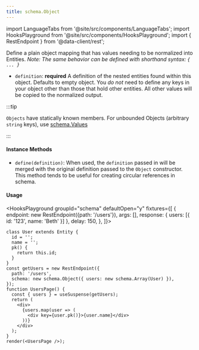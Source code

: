 ```yaml
---
title: schema.Object
---
```


<head>
  <title>schema.Values - Representing Objects with known keys | Reactive Data Client</title>
</head>

import LanguageTabs from '@site/src/components/LanguageTabs';
import HooksPlayground from '@site/src/components/HooksPlayground';
import { RestEndpoint } from '@data-client/rest';

Define a plain object mapping that has values needing to be normalized into Entities. _Note: The same behavior can be defined with shorthand syntax: `{ ... }`_

- `definition`: **required** A definition of the nested entities found within this object. Defaults to empty object.
  You _do not_ need to define any keys in your object other than those that hold other entities. All other values will be copied to the normalized output.

:::tip

`Objects` have statically known members. For unbounded Objects (arbitrary `string` keys), use [schema.Values](./Values.md)

:::

#### Instance Methods

- `define(definition)`: When used, the `definition` passed in will be merged with the original definition passed to the `Object` constructor. This method tends to be useful for creating circular references in schema.

#### Usage

<HooksPlayground groupId="schema" defaultOpen="y" fixtures={[
{
endpoint: new RestEndpoint({path: '/users'}),
args: [],
response: { users: [{ id: '123', name: 'Beth' }] },
delay: 150,
},
]}>

```tsx title="UsersPage.tsx"
class User extends Entity {
  id = '';
  name = '';
  pk() {
    return this.id;
  }
}
const getUsers = new RestEndpoint({
  path: '/users',
  schema: new schema.Object({ users: new schema.Array(User) }),
});
function UsersPage() {
  const { users } = useSuspense(getUsers);
  return (
    <div>
      {users.map(user => (
        <div key={user.pk()}>{user.name}</div>
      ))}
    </div>
  );
}
render(<UsersPage />);
```

</HooksPlayground>

